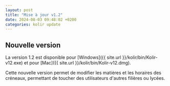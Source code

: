 ```yaml
---
layout: post
title: "Mise à jour v1.2"
date: 2024-08-03 09:48:02 +0200
categories: kolir update
---
```


## Nouvelle version

La version 1.2 est disponible pour [Windows]({{ site.url }}/kolir/bin/Kolir-v12.exe) et pour [Mac]({{ site.url }}/kolir/bin/Kolir-v12.dmg).

Cette nouvelle version permet de modifier les matières et les horaires des créneaux, permettant de toucher des utilisateurs d'autres filières ou lycées.
